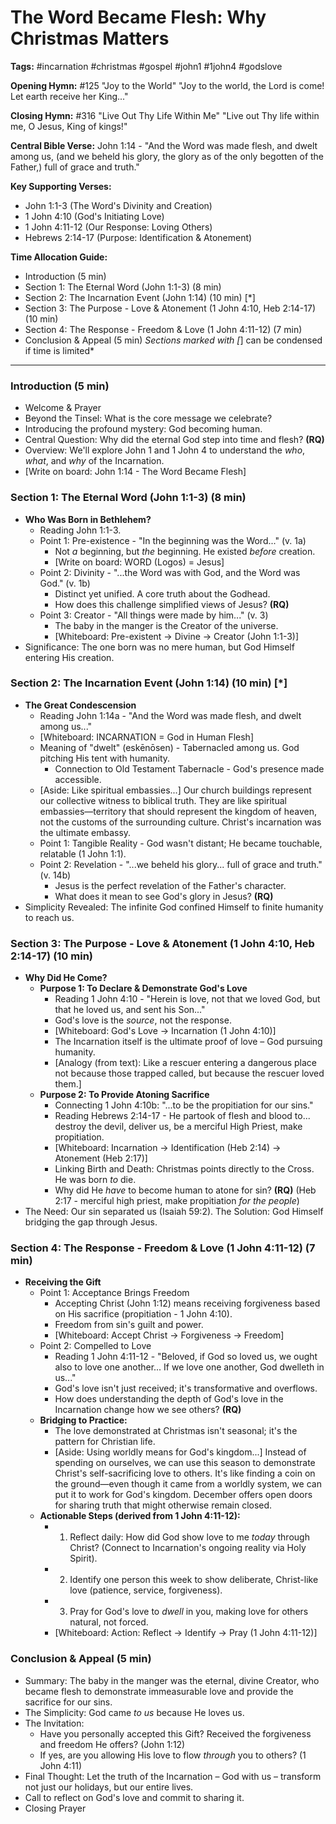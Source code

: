 # The Word Became Flesh: Why Christmas Matters

**Tags:** #incarnation #christmas #gospel #john1 #1john4 #godslove

**Opening Hymn:** #125 "Joy to the World"
"Joy to the world, the Lord is come! Let earth receive her King..."

**Closing Hymn:** #316 "Live Out Thy Life Within Me"
"Live out Thy life within me, O Jesus, King of kings!"

**Central Bible Verse:** John 1:14 - "And the Word was made flesh, and dwelt among us, (and we beheld his glory, the glory as of the only begotten of the Father,) full of grace and truth."

**Key Supporting Verses:**
*   John 1:1-3 (The Word's Divinity and Creation)
*   1 John 4:10 (God's Initiating Love)
*   1 John 4:11-12 (Our Response: Loving Others)
*   Hebrews 2:14-17 (Purpose: Identification & Atonement)

**Time Allocation Guide:**
*   Introduction (5 min)
*   Section 1: The Eternal Word (John 1:1-3) (8 min)
*   Section 2: The Incarnation Event (John 1:14) (10 min) [*]
*   Section 3: The Purpose - Love & Atonement (1 John 4:10, Heb 2:14-17) (10 min)
*   Section 4: The Response - Freedom & Love (1 John 4:11-12) (7 min)
*   Conclusion & Appeal (5 min)
*Sections marked with [*] can be condensed if time is limited*

---

### Introduction (5 min)

*   Welcome & Prayer
*   Beyond the Tinsel: What is the core message we celebrate?
*   Introducing the profound mystery: God becoming human.
*   Central Question: Why did the eternal God step into time and flesh? **(RQ)**
*   Overview: We'll explore John 1 and 1 John 4 to understand the *who*, *what*, and *why* of the Incarnation.
*   [Write on board: John 1:14 - The Word Became Flesh]

### Section 1: The Eternal Word (John 1:1-3) (8 min)

*   **Who Was Born in Bethlehem?**
    *   Reading John 1:1-3.
    *   Point 1: Pre-existence - "In the beginning was the Word..." (v. 1a)
        *   Not *a* beginning, but *the* beginning. He existed *before* creation.
        *   [Write on board: WORD (Logos) = Jesus]
    *   Point 2: Divinity - "...the Word was with God, and the Word was God." (v. 1b)
        *   Distinct yet unified. A core truth about the Godhead.
        *   How does this challenge simplified views of Jesus? **(RQ)**
    *   Point 3: Creator - "All things were made by him..." (v. 3)
        *   The baby in the manger is the Creator of the universe.
        *   [Whiteboard: Pre-existent -> Divine -> Creator (John 1:1-3)]
*   Significance: The one born was no mere human, but God Himself entering His creation.

### Section 2: The Incarnation Event (John 1:14) (10 min) [*]

*   **The Great Condescension**
    *   Reading John 1:14a - "And the Word was made flesh, and dwelt among us..."
    *   [Whiteboard: INCARNATION = God in Human Flesh]
    *   Meaning of "dwelt" (eskēnōsen) - Tabernacled among us. God pitching His tent with humanity.
        *   Connection to Old Testament Tabernacle - God's presence made accessible.
    *   [Aside: Like spiritual embassies...] Our church buildings represent our collective witness to biblical truth. They are like spiritual embassies—territory that should represent the kingdom of heaven, not the customs of the surrounding culture. Christ's incarnation was the ultimate embassy.
    *   Point 1: Tangible Reality - God wasn't distant; He became touchable, relatable (1 John 1:1).
    *   Point 2: Revelation - "...we beheld his glory... full of grace and truth." (v. 14b)
        *   Jesus is the perfect revelation of the Father's character.
        *   What does it mean to see God's glory in Jesus? **(RQ)**
*   Simplicity Revealed: The infinite God confined Himself to finite humanity to reach us.

### Section 3: The Purpose - Love & Atonement (1 John 4:10, Heb 2:14-17) (10 min)

*   **Why Did He Come?**
    *   **Purpose 1: To Declare & Demonstrate God's Love**
        *   Reading 1 John 4:10 - "Herein is love, not that we loved God, but that he loved us, and sent his Son..."
        *   God's love is the *source*, not the response.
        *   [Whiteboard: God's Love -> Incarnation (1 John 4:10)]
        *   The Incarnation itself is the ultimate proof of love – God pursuing humanity.
        *   [Analogy (from text): Like a rescuer entering a dangerous place not because those trapped called, but because the rescuer loved them.]
    *   **Purpose 2: To Provide Atoning Sacrifice**
        *   Connecting 1 John 4:10b: "...to be the propitiation for our sins."
        *   Reading Hebrews 2:14-17 - He partook of flesh and blood to... destroy the devil, deliver us, be a merciful High Priest, make propitiation.
        *   [Whiteboard: Incarnation -> Identification (Heb 2:14) -> Atonement (Heb 2:17)]
        *   Linking Birth and Death: Christmas points directly to the Cross. He was born *to* die.
        *   Why did He *have* to become human to atone for sin? **(RQ)** (Heb 2:17 - merciful high priest, make propitiation *for the people*)
*   The Need: Our sin separated us (Isaiah 59:2). The Solution: God Himself bridging the gap through Jesus.

### Section 4: The Response - Freedom & Love (1 John 4:11-12) (7 min)

*   **Receiving the Gift**
    *   Point 1: Acceptance Brings Freedom
        *   Accepting Christ (John 1:12) means receiving forgiveness based on His sacrifice (propitiation - 1 John 4:10).
        *   Freedom from sin's guilt and power.
        *   [Whiteboard: Accept Christ -> Forgiveness -> Freedom]
    *   Point 2: Compelled to Love
        *   Reading 1 John 4:11-12 - "Beloved, if God so loved us, we ought also to love one another... If we love one another, God dwelleth in us..."
        *   God's love isn't just received; it's transformative and overflows.
        *   How does understanding the depth of God's love in the Incarnation change how we see others? **(RQ)**
    *   **Bridging to Practice:**
        *   The love demonstrated at Christmas isn't seasonal; it's the pattern for Christian life.
        *   [Aside: Using worldly means for God's kingdom...] Instead of spending on ourselves, we can use this season to demonstrate Christ's self-sacrificing love to others. It's like finding a coin on the ground—even though it came from a worldly system, we can put it to work for God's kingdom. December offers open doors for sharing truth that might otherwise remain closed.
    *   **Actionable Steps (derived from 1 John 4:11-12):**
        *   1. Reflect daily: How did God show love to me *today* through Christ? (Connect to Incarnation's ongoing reality via Holy Spirit).
        *   2. Identify one person this week to show deliberate, Christ-like love (patience, service, forgiveness).
        *   3. Pray for God's love to *dwell* in you, making love for others natural, not forced.
        *   [Whiteboard: Action: Reflect -> Identify -> Pray (1 John 4:11-12)]

### Conclusion & Appeal (5 min)

*   Summary: The baby in the manger was the eternal, divine Creator, who became flesh to demonstrate immeasurable love and provide the sacrifice for our sins.
*   The Simplicity: God came *to us* because He loves us.
*   The Invitation:
    *   Have you personally accepted this Gift? Received the forgiveness and freedom He offers? (John 1:12)
    *   If yes, are you allowing His love to flow *through* you to others? (1 John 4:11)
*   Final Thought: Let the truth of the Incarnation – God with us – transform not just our holidays, but our entire lives.
*   Call to reflect on God's love and commit to sharing it.
*   Closing Prayer
